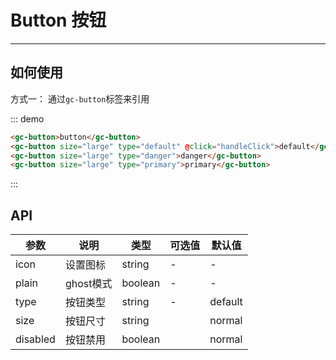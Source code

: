 # Button 按钮
<!-- {.md} -->

---
<!-- {.md} -->

## 如何使用
<!-- {.md} -->

方式一：<!-- {.md} -->
通过<!-- {.md} -->`gc-button`标签来引用

::: demo

```html
<gc-button>button</gc-button>
<gc-button size="large" type="default" @click="handleClick">default</gc-button>
<gc-button size="large" type="danger">danger</gc-button>
<gc-button size="large" type="primary">primary</gc-button>
```

:::



## API
<!-- {.md} -->
| 参数      | 说明    | 类型      | 可选值       | 默认值   |
|---------- |-------- |---------- |-------------  |-------- |
| icon     | 设置图标  | string  | -          |    -     |
| plain    | ghost模式  | boolean  | -           |    -    |
| type    | 按钮类型  | string  | -           | default |
| size    | 按钮尺寸 | string  |          | normal |
| disabled | 按钮禁用 | boolean  |          | normal |
